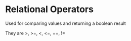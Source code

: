 # Relational Operators
Used for comparing values and returning a boolean result

They are >, >=, <, <=, ==, !=
